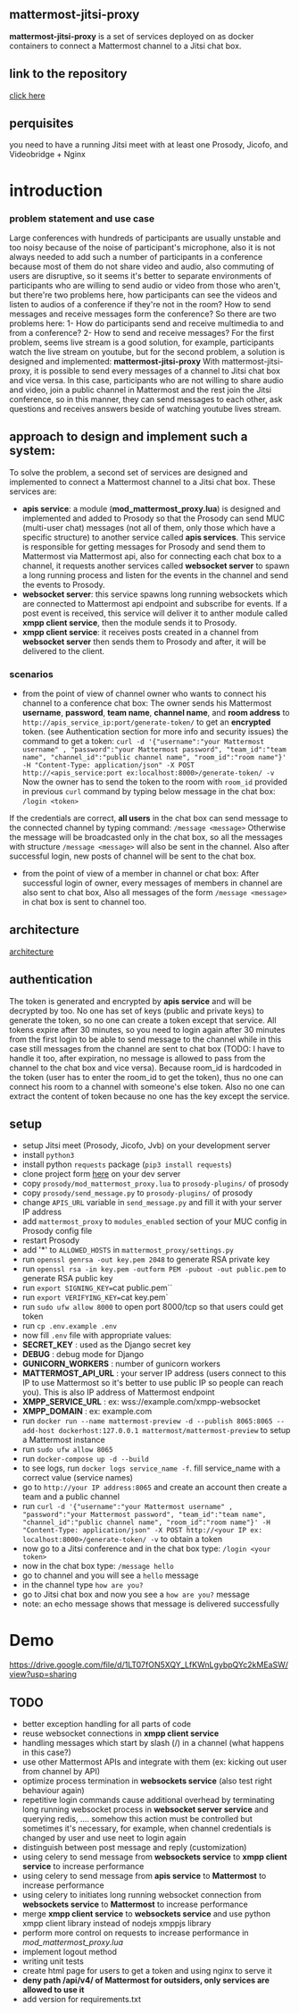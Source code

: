 ## mattermost-jitsi-proxy

**mattermost-jitsi-proxy** is a set of services deployed on as docker containers to connect a Mattermost channel to a Jitsi chat box.

## link to the repository
[click here](https://github.com/amirphl/mattermost-jitsi-proxy)

## perquisites
you need to have a running Jitsi meet with at least one Prosody, Jicofo, and Videobridge + Nginx

# introduction
### problem statement and use case
Large conferences with hundreds of participants are usually unstable and too noisy because of the noise of participant's microphone,
 also it is not always needed to add such a number of participants in a conference because most of them
do not share video and audio, also commuting of users are disruptive, so it seems it's better to separate environments of participants
who are willing to send audio or video from those who aren't, but there're two problems here, how participants can see the videos and listen to audios of a conference if they're not in the room?
How to send messages and receive messages form the conference?
So there are two problems here:
1- How do participants send and receive multimedia to and from a conference?
2- How to send and receive messages?
For the first problem, seems live stream is a good solution, for example, participants watch the live stream on youtube,
 but for the second problem, a solution is designed and implemented: **mattermost-jitsi-proxy**
With mattermost-jitsi-proxy, it is possible to send every messages of a channel to Jitsi chat box and vice versa.
In this case, participants who are not willing to share audio and video, join a public channel in Mattermost and the rest join the Jitsi conference, so in this manner, they can send messages to each other, ask questions and receives answers beside of
watching youtube lives stream.

## approach to design and implement such a system:
To solve the problem,  a second set of services are designed and implemented to connect a Mattermost channel to a Jitsi chat box.
These services are:
- **apis service**: a module (**mod_mattermost_proxy.lua**) is designed and implemented and added to Prosody so that the Prosody can send MUC (multi-user chat) messages (not all of them, only those which have a specific structure)
to another service called **apis services**. This service is responsible for getting messages for Prosody and send them to Mattermost via Mattermost api,
also for connecting each chat box to a channel, it requests another services called **websocket server** to spawn a long running process and listen for the events in the channel and send the events to Prosody.
- **websocket server**: this service spawns long running websockets which are connected to Mattermost api endpoint
and subscribe for events. If a post event is received, this service will deliver it to anther module
called **xmpp client service**, then the module sends it to Prosody.
- **xmpp client service**: it receives posts created in a channel from **websocket server** then
sends them to Prosody and after, it will be delivered to the client.

### scenarios
- from the point of view of channel owner who wants to connect his channel to a conference chat box:
The owner sends his Mattermost **username**, **password**, **team name**, **channel name**, and **room address** to
`http://apis_service_ip:port/generate-token/` to get an **encrypted** token. (see Authentication section for more info and security issues)
the command to get a token: `curl -d '{"username":"your Mattermost username" , "password":"your Mattermost password", "team_id":"team name", "channel_id":"public channel name", "room_id":"room name"}' -H "Content-Type: application/json" -X POST http://<apis_service:port ex:localhost:8000>/generate-token/ -v`
Now the owner has to send the token to the room with `room_id` provided in previous `curl` command by typing below message
in the chat box:
`/login <token>`

If the credentials are correct, **all users** in the chat box can send message to the connected channel by typing 
command:
`/message <message>`
Otherwise the message will be broadcasted only in the chat box, so all the messages with structure `/message <message>`
will also be sent in the channel.
Also after successful login, new posts of channel will be sent to the chat box.

- from the point of view of a member in channel or chat box:
After successful login of owner, every messages of members in channel are also sent to chat box, Also all
messages of the form `/message <message>` in chat box is sent to channel too.

## architecture
[architecture](https://drive.google.com/file/d/1lgCk2kBptpfP9QCdLQuy1EbV7RnD7w7V/view?usp=sharing)

## authentication
The token is generated and encrypted by **apis service** and will be decrypted by too. No one has set of keys
(public and private keys) to generate the token, so no one can create a token except that service.
All tokens expire after 30 minutes, so you need to login again after 30 minutes from the first login to be able to
send message to the channel while in this case still messages from the channel are sent to chat box (TODO: I have 
to handle it too, after expiration, no message is allowed to pass from the channel to the chat box and vice versa).
Because room_id is hardcoded in the token (user has to enter the room_id to get the token), thus no one can connect his
 room to a channel with someone's else token.
Also no one can extract the content of token because no one has the key except the service. 

## setup
- setup Jitsi meet (Prosody, Jicofo, Jvb) on your development server
- install `python3`
- install python `requests` package (`pip3 install requests`)
- clone project form [here](https://github.com/amirphl/mattermost-jitsi-proxy) on your dev server
- copy `prosody/mod_mattermost_proxy.lua` to `prosody-plugins/` of prosody
- copy `prosody/send_message.py` to `prosody-plugins/` of prosody
- change `APIS_URL` variable in `send_message.py` and fill it with your server IP address
- add `mattermost_proxy` to `modules_enabled` section of your MUC config in Prosody config file
- restart Prosody
- add '*' to `ALLOWED_HOSTS` in `mattermost_proxy/settings.py`
- run `openssl genrsa -out key.pem 2048` to generate RSA private key
- run `openssl rsa -in key.pem -outform PEM -pubout -out public.pem` to generate RSA public key
- run `export SIGNING_KEY=`cat public.pem``
- run `export VERIFYING_KEY=`cat key.pem`
- run `sudo ufw allow 8000` to open port 8000/tcp so that users could get token
- run `cp .env.example .env`
- now fill `.env` file with appropriate values:
- **SECRET_KEY** : used as the Django secret key
- **DEBUG** : debug mode for Django
- **GUNICORN_WORKERS** : number of gunicorn workers
- **MATTERMOST_API_URL** : your server IP address (users connect to this IP to use Mattermost so it's better 
to use public IP so people can reach you). This is also IP address of Mattermost endpoint
- **XMPP_SERVICE_URL** : ex: wss://example.com/xmpp-websocket
- **XMPP_DOMAIN** : ex: example.com
- run `docker run --name mattermost-preview -d --publish 8065:8065 --add-host dockerhost:127.0.0.1 mattermost/mattermost-preview` to setup a Mattermost instance
- run `sudo ufw allow 8065`
- run `docker-compose up -d --build`
- to see logs, run `docker logs service_name -f`. fill service_name with a correct value (service names)
- go to `http://your IP address:8065` and create an account then create a team and a public channel
- run `curl -d '{"username":"your Mattermost username" , "password":"your Mattermost password", "team_id":"team name", "channel_id":"public channel name", "room_id":"room name"}' -H "Content-Type: application/json" -X POST http://<your IP ex: localhost:8000>/generate-token/ -v` to obtain a token
- now go to a Jitsi conference and in the chat box type: `/login <your token>`
- now in the chat box type: `/message hello`
- go to channel and you will see a `hello` message
- in the channel type `how are you?`
- go to Jitsi chat box and now you see a `how are you?` message
- note: an echo message shows that message is delivered successfully

# Demo
https://drive.google.com/file/d/1LT07fON5XQY_LfKWnLgybpQYc2kMEaSW/view?usp=sharing

## TODO
- better exception handling for all parts of code
- reuse websocket connections in **xmpp client service**
- handling messages which start by slash (/) in a channel (what happens in this case?)
- use other Mattermost APIs and integrate with them (ex: kicking out user from channel by API)
- optimize process termination in **websockets service** (also test right behaviour again)
- repetitive login commands cause additional overhead by terminating long running websocket process in **websocket server service**
and querying redis, .... somehow this action must be controlled but sometimes it's necessary, for example, 
when channel credentials is changed by user and use neet to login again
- distinguish between post message and reply (customization)
- using celery to send message from **websockets service** to **xmpp client service** to increase performance
- using celery to send message from **apis service** to **Mattermost** to increase performance
- using celery to initiates long running websocket connection from **websockets service** to
**Mattermost** to increase performance
- merge **xmpp client service** to **websockets service** and use python xmpp client library instead of
nodejs xmppjs library
- perform more control on requests to increase performance in *mod_mattermost_proxy.lua*
- implement logout method
- writing unit tests
- create html page for users to get a token and using nginx to serve it
- **deny path /api/v4/ of Mattermost for outsiders, only services are allowed to use it** 
- add version for requirements.txt

